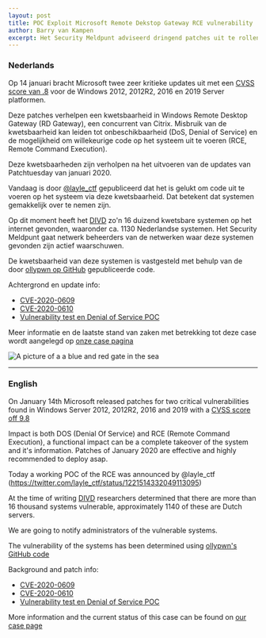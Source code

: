 ```yaml
---
layout: post
title: POC Exploit Microsoft Remote Dekstop Gateway RCE vulnerability
author: Barry van Kampen
excerpt: Het Security Meldpunt adviseerd dringend patches uit te rollen en gaat actief beheerders benaderen / The Security Hotline is advising urgently to patch systems and notify owners of vulnerable systems
---
```


### Nederlands

Op 14 januari bracht Microsoft twee zeer kritieke updates uit met een [CVSS score van .8](https://nvd.nist.gov/vuln-metrics/cvss/v3-calculator?calculator&version=3.0&vector=(CVSS:3.0/AV:N/AC:L/PR:N/UI:N/S:U/C:H/I:H/A:H/E:P/RL:O/RC:C)) voor de Windows 2012, 2012R2, 2016 en 2019 Server platformen. 

Deze patches verhelpen een kwetsbaarheid in Windows Remote Desktop Gateway (RD Gateway), een concurrent van Citrix. Misbruik van de kwetsbaarheid kan leiden tot onbeschikbaarheid (DoS, Denial of Service) en de mogelijkheid om willekeurige code op het systeem uit te voeren (RCE, Remote Command Execution).

Deze kwetsbaarheden zijn verholpen na het uitvoeren van de updates van Patchtuesday van januari 2020. 

Vandaag is door [@layle_ctf](https://twitter.com/layle_ctf/status/1221514332049113095) gepubliceerd dat het is gelukt om code uit te voeren op het systeem via deze kwetsbaarheid. Dat betekent dat systemen gemakkelijk over te nemen zijn.

Op dit moment heeft het [DIVD](https://www.divd.nl) zo'n 16 duizend kwetsbare systemen op het internet gevonden, waaronder ca. 1130 Nederlandse systemen.
Het Security Meldpunt gaat netwerk beheerders van de netwerken waar deze systemen gevonden zijn actief waarschuwen.

De kwetsbaarheid van deze systemen is vastgesteld met behulp van de door [ollypwn op GitHub](https://github.com/ollypwn/BlueGate) gepubliceerde code.

Achtergrond en update info:
* [CVE-2020-0609](https://portal.msrc.microsoft.com/en-US/security-guidance/advisory/CVE-2020-0609) 
* [CVE-2020-0610](https://portal.msrc.microsoft.com/en-US/security-guidance/advisory/CVE-2020-0610)
* [Vulnerability test en Denial of Service POC](https://github.com/ollypwn/BlueGate)

Meer informatie en de laatste stand van zaken met betrekking tot deze case wordt aangelegd op [onze case pagina](/DIVD-2020-00003/)

![A picture of a a blue and red gate in the sea](/assets/images/bluegate_small.png "Image copyright Scopio")

<hr>

### English

On January 14th Microsoft released patches for two critical vulnerabilities found in Windows Server 2012, 2012R2, 2016 and 2019 with a [CVSS score off 9.8](https://nvd.nist.gov/vuln-metrics/cvss/v3-calculator?calculator&version=3.0&vector=(CVSS:3.0/AV:N/AC:L/PR:N/UI:N/S:U/C:H/I:H/A:H/E:P/RL:O/RC:C))

Impact is both DOS (Denial Of Service) and RCE (Remote Command Execution), a functional impact can be a complete takeover of the system and it's information. Patches of January 2020 are effective and highly recommended to deploy asap.

Today a working POC of the RCE was announced by @layle_ctf (https://twitter.com/layle_ctf/status/1221514332049113095)

At the time of writing [DIVD](https://www.divd.nl) researchers determined that there are more than 16 thousand systems vulnerable, approximately 1140 of these are Dutch servers.

We are going to notify administrators of the vulnerable systems.

The vulnerability of the systems has been determined using [ollypwn's GitHub code](https://github.com/ollypwn/BlueGate)

Background and patch info:
* [CVE-2020-0609](https://portal.msrc.microsoft.com/en-US/security-guidance/advisory/CVE-2020-0609) 
* [CVE-2020-0610](https://portal.msrc.microsoft.com/en-US/security-guidance/advisory/CVE-2020-0610)
* [Vulnerability test en Denial of Service POC](https://github.com/ollypwn/BlueGate)

More information and the current status of this case can be found on [our case page](/DIVD-2020-00003/)
